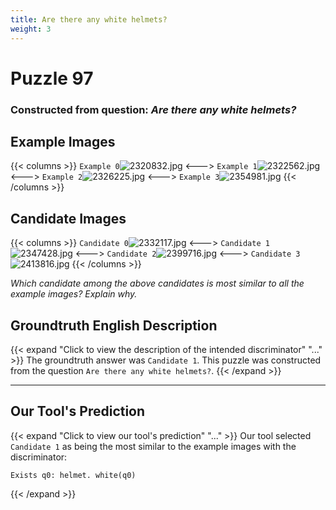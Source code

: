 ```yaml
---
title: Are there any white helmets?
weight: 3
---
```


# Puzzle 97
### Constructed from question: _Are there any white helmets?_


## Example Images
{{< columns >}}
`Example 0`![2320832.jpg](/gqa_images/2320832.jpg)
<--->
`Example 1`![2322562.jpg](/gqa_images/2322562.jpg)
<--->
`Example 2`![2326225.jpg](/gqa_images/2326225.jpg)
<--->
`Example 3`![2354981.jpg](/gqa_images/2354981.jpg)
{{< /columns >}}

## Candidate Images
{{< columns >}}
`Candidate 0`![2332117.jpg](/gqa_images/2332117.jpg)
<--->
`Candidate 1`![2347428.jpg](/gqa_images/2347428.jpg)
<--->
`Candidate 2`![2399716.jpg](/gqa_images/2399716.jpg)
<--->
`Candidate 3`![2413816.jpg](/gqa_images/2413816.jpg)
{{< /columns >}}

*Which candidate among the above candidates is most similar to all the example images? Explain why.*

## Groundtruth English Description

{{< expand "Click to view the description of the intended discriminator" "..." >}}
The groundtruth answer was `Candidate 1`. This puzzle was constructed from the question `Are there any white helmets?`.
{{< /expand >}}

---

## Our Tool's Prediction

{{< expand "Click to view our tool's prediction" "..." >}}
Our tool selected `Candidate 1` as being the most similar to the example images with the discriminator:
```plaintext
Exists q0: helmet. white(q0)
```
{{< /expand >}}

